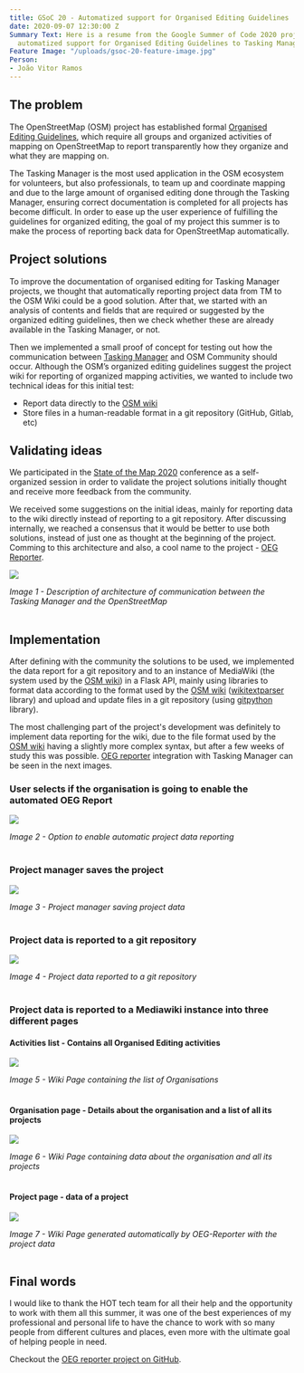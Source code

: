 ```yaml
---
title: GSoC 20 - Automatized support for Organised Editing Guidelines
date: 2020-09-07 12:30:00 Z
Summary Text: Here is a resume from the Google Summer of Code 2020 project that adds
  automatized support for Organised Editing Guidelines to Tasking Manager.
Feature Image: "/uploads/gsoc-20-feature-image.jpg"
Person:
- João Vitor Ramos
---
```


## The problem

The OpenStreetMap (OSM) project has established formal [Organised Editing Guidelines](https://wiki.osmfoundation.org/wiki/Organised_Editing_Guidelines), which require all groups and organized activities of mapping on OpenStreetMap to report transparently how they organize and what they are mapping on.

The Tasking Manager is the most used application in the OSM ecosystem for volunteers, but also professionals, to team up and coordinate mapping and due to the large amount of organised editing done through the Tasking Manager, ensuring correct documentation is completed for all projects has become difficult. In order to ease up the user experience of fulfilling the guidelines for organized editing, the goal of my project this summer is to make the process of reporting back data for OpenStreetMap automatically.

## Project solutions

To improve the documentation of organised editing for Tasking Manager projects, we thought that automatically reporting project data from TM to the OSM Wiki could be a good solution. After that, we started with an analysis of contents and fields that are required or suggested by the organized editing guidelines, then we check whether these are already available in the Tasking Manager, or not.

Then we implemented a small proof of concept for testing out how the communication between [Tasking Manager](https://tasks.hotosm.org/) and OSM Community should occur. Although the OSM’s organized editing guidelines suggest the project wiki for reporting of organized mapping activities, we wanted to include two technical ideas for this initial test:
- Report data directly to the [OSM wiki](https://wiki.openstreetmap.org/wiki/Main_Page)
- Store files in a human-readable format in a git repository (GitHub, Gitlab, etc)

## Validating ideas

We participated in the [State of the Map 2020](https://2020.stateofthemap.org/) conference as a self-organized session in order to validate the project solutions initially thought and receive more feedback from the community.

We received some suggestions on the initial ideas, mainly for reporting data to the wiki directly instead of reporting to a git repository. After discussing internally, we reached a consensus that it would be better to use both solutions, instead of just one as thought at the beginning of the project. Comming to this architecture and also, a cool name to the project - [OEG Reporter](https://github.com/hotosm/oeg-reporter).

![](/uploads/gsoc-20-architecture.jpg)

*Image 1 - Description of architecture of communication between the Tasking Manager and the OpenStreetMap*
<br><br>


## Implementation

After defining with the community the solutions to be used, we implemented the data report for a git repository and to an instance of MediaWiki (the system used by the [OSM wiki](https://wiki.openstreetmap.org/wiki/Main_Page)) in a Flask API, mainly using libraries to format data according to the format used by the [OSM wiki](https://wiki.openstreetmap.org/wiki/Main_Page) ([wikitextparser](https://pypi.org/project/wikitextparser/) library) and upload and update files in a git repository (using [gitpython](https://pypi.org/project/GitPython/) library).

The most challenging part of the project's development was definitely to implement data reporting for the wiki, due to the file format used by the [OSM wiki](https://wiki.openstreetmap.org/wiki/Main_Page) having a slightly more complex syntax, but after a few weeks of study this was possible. [OEG reporter](https://github.com/hotosm/oeg-reporter) integration with Tasking Manager can be seen in the next images.<br>

### User selects if the organisation is going to enable the automated OEG Report

![](/uploads/gsoc-20-enable-report-option.png)

*Image 2 - Option to enable automatic project data reporting*
<br><br>

### Project manager saves the project

![](/uploads/gsoc-20-save-project-data.png)

*Image 3 - Project manager saving project data*
<br><br>

### Project data is reported to a git repository

![](/uploads/gsoc-20-project-data-reported-to-git-repo.png)

*Image 4 - Project data reported to a git repository*
<br><br>

### Project data is reported to a Mediawiki instance into three different pages

#### Activities list - Contains all Organised Editing activities

![](/uploads/gsoc-20-mediawiki-activities-list-page.png)

*Image 5 - Wiki Page containing the list of Organisations*
<br><br>

#### Organisation page - Details about the organisation and a list of all its projects

![](/uploads/gsoc-20-mediawiki-organisation-page.png)

*Image 6 - Wiki Page containing data about the organisation and all its projects*
<br><br>

#### Project page - data of a project

![](/uploads/gsoc-20-mediawiki-project-page.png)

*Image 7 - Wiki Page generated automatically by OEG-Reporter with the project data*
<br><br>

## Final words

I would like to thank the HOT tech team for all their help and the opportunity to work with them all this summer, it was one of the best experiences of my professional and personal life to have the chance to work with so many people from different cultures and places, even more with the ultimate goal of helping people in need.

Checkout the [OEG reporter project on GitHub](https://github.com/hotosm/oeg-reporter).
